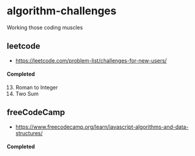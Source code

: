 # algorithm-challenges
Working those coding muscles

## leetcode
- https://leetcode.com/problem-list/challenges-for-new-users/
#### Completed
13. Roman to Integer
1. Two Sum
## freeCodeCamp
- https://www.freecodecamp.org/learn/javascript-algorithms-and-data-structures/

#### Completed